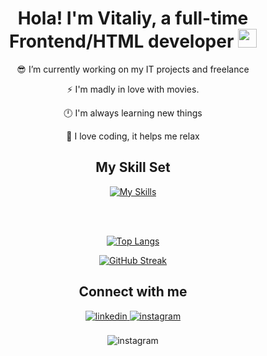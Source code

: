 # <div align="center">Hola! I'm Vitaliy, a full-time Frontend/HTML developer <img src="https://media.giphy.com/media/WUlplcMpOCEmTGBtBW/giphy.gif" width="30">
  
<div align="center">

  
😎 I’m currently working on my IT projects and freelance  


⚡ I'm madly in love with movies.
<br/>  

🕛 I'm always learning new things  

🌲 I love coding, it helps me relax  
</div>  
  
## <div align="center">My Skill Set</div>  
<div align="center">


[![My Skills](https://skillicons.dev/icons?i=html,css,scss,js,jquery,gulp,ps,figma,git&perline=3)](https://skillicons.dev)




<br/>  

<br/>  

<div align="center">

[![Top Langs](https://github-readme-stats.vercel.app/api/top-langs/?username=Vetosy&layout=compact&theme=transparent)](https://github.com/anuraghazra/github-readme-stats)

[![GitHub Streak](http://github-readme-streak-stats.herokuapp.com?user=Vetosy&theme=transparent&hide_border=true)](https://git.io/streak-stats)
</div>


## Connect with me  
<div align="center">
<a href="https://linkedin.com/in/vetos-711b13241" target="_blank">
<img src=https://img.shields.io/badge/linkedin-%231E77B5.svg?&style=for-the-badge&logo=linkedin&logoColor=white alt=linkedin style="margin-bottom: 5px;" />
</a>
<a href="https://instagram.com/https://www.instagram.com/vetosy/" target="_blank">
<img src=https://img.shields.io/badge/instagram-%23000000.svg?&style=for-the-badge&logo=instagram&logoColor=white alt=instagram style="margin-bottom: 5px;" />
</a>
</div>

<br/>  

<div align="center">
<img src=https://img.shields.io/badge/Mail-xigga11%40gmail.com-blue alt=instagram />
</div>
